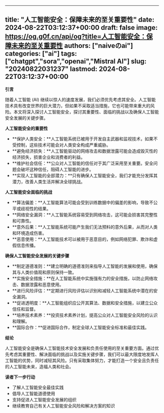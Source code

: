 
---
title: "人工智能安全：保障未来的至关重要性"
date: 2024-08-22T03:12:37+00:00
draft: false
image: https://og.g0f.cn/api/og?title=人工智能安全：保障未来的至关重要性
authors: ["naiveのai"]
categories: ["ai"]
tags: ["chatgpt","sora","openai","Mistral AI"]
slug: "20240822031237"
lastmod: 2024-08-22T03:12:37+00:00
---
**引言**

随着人工智能 (AI) 继续以惊人的速度发展，我们必须优先考虑其安全。人工智能技术具有改变世界的巨大潜力，但如果不采取适当措施，它也可能带来重大的风险。本文将深入探讨人工智能安全，探讨其重要性、面临的挑战以及确保人工智能安全发展的关键步骤。

**人工智能安全的重要性**

* **保护人类安全：**人工智能系统已被用于开发自主武器和监视技术，如果不受控制，这些技术可能会对人类安全构成严重威胁。
* **避免经济损失：**人工智能驱动的网络攻击和数据泄露可能会造成毁灭性的经济损失，损害企业和消费者的利益。
* **维护社会信任：**公众对人工智能的信任对于其广泛采用至关重要。安全问题会破坏这种信任，阻碍人工智能的进步。
* **实现人工智能的全部潜力：**只有确保人工智能安全，我们才能充分发挥其潜力，改善人类生活并解决全球挑战。

**人工智能安全面临的挑战**

* **算法偏差：**人工智能算法可能会受到训练数据中的偏差的影响，导致不公平或歧视性的结果。
* **网络安全漏洞：**人工智能系统容易受到网络攻击，这可能会损害其完整性和可靠性。
* **意外后果：**人工智能系统可能产生我们无法预料的意外后果，从而对人类和环境造成伤害。
* **恶意使用：**人工智能技术可以被用于恶意目的，例如网络犯罪、欺诈和虚假信息传播。

**确保人工智能安全发展的关键步骤**

* **制定道德准则：**建立明确的道德准则来指导人工智能的发展和使用，确保其与人类价值观和原则保持一致。
* **实施安全措施：**在人工智能系统中实施强有力的安全措施，以防止网络攻击、数据泄露和恶意使用。
* **进行风险评估：**定期进行风险评估以识别和减轻人工智能系统中潜在的安全漏洞。
* **促进透明度：**人工智能组织应公开其算法、数据和安全措施，以建立公众信任和监督。
* **培养技术素养：**投资技术素养计划，提高公众对人工智能安全风险的认识和理解。
* **国际合作：**促进国际合作，制定全球人工智能安全标准和最佳实践。

**结论**

人工智能安全是确保人工智能技术安全发展和负责任使用的至关重要方面。通过优先考虑其重要性、解决面临的挑战以及实施关键步骤，我们可以最大限度地发挥人工智能的优势，同时减轻其风险。只有采取集体努力，才能打造一个安全且负责任的人工智能未来，造福人类和社会。

**读者下一步行动**

* 了解人工智能安全最佳实践
* 倡导人工智能道德使用
* 支持促进人工智能安全发展的组织
* 继续教育自己有关人工智能安全风险和解决方案的知识